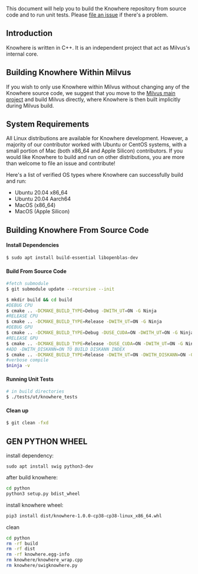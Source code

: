 This document will help you to build the Knowhere repository from source code and to run unit tests. Please [file an issue](https://github.com/milvus-io/knowhere/issues/new) if there's a problem.

## Introduction

Knowhere is written in C++. It is an independent project that act as Milvus's internal core.

## Building Knowhere Within Milvus

If you wish to only use Knowhere within Milvus without changing any of the Knowhere source code, we suggest that you move to the [Milvus main project](https://github.com/milvus-io/milvus) and build Milvus directly, where Knowhere is then built implicitly during Milvus build.

## System Requirements

All Linux distributions are available for Knowhere development. However, a majority of our contributor worked with Ubuntu or CentOS systems, with a small portion of Mac (both x86_64 and Apple Silicon) contributors. If you would like Knowhere to build and run on other distributions, you are more than welcome to file an issue and contribute!

Here's a list of verified OS types where Knowhere can successfully build and run:

- Ubuntu 20.04 x86_64
- Ubuntu 20.04 Aarch64
- MacOS (x86_64)
- MacOS (Apple Silicon)

## Building Knowhere From Source Code

#### Install Dependencies

```bash
$ sudo apt install build-essential libopenblas-dev
```

#### Build From Source Code

```bash
#fetch submodule
$ git submodule update --recursive --init

$ mkdir build && cd build
#DEBUG CPU
$ cmake .. -DCMAKE_BUILD_TYPE=Debug -DWITH_UT=ON -G Ninja
#RELEASE CPU
$ cmake .. -DCMAKE_BUILD_TYPE=Release -DWITH_UT=ON -G Ninja
#DEBUG GPU
$ cmake .. -DCMAKE_BUILD_TYPE=Debug -DUSE_CUDA=ON -DWITH_UT=ON -G Ninja
#RELEASE GPU
$ cmake .. -DCMAKE_BUILD_TYPE=Release -DUSE_CUDA=ON -DWITH_UT=ON -G Ninja
#ADD -DWITH_DISKANN=ON TO BUILD DISKANN INDEX
$ cmake .. -DCMAKE_BUILD_TYPE=Release -DWITH_UT=ON -DWITH_DISKANN=ON -G Ninja
#verbose compile
$ninja -v
```

#### Running Unit Tests

```bash
# in build directories
$ ./tests/ut/knowhere_tests
```

#### Clean up

```bash
$ git clean -fxd
```

## GEN PYTHON WHEEL

install dependency:

```
sudo apt install swig python3-dev
```

after build knowhere:

```bash
cd python
python3 setup.py bdist_wheel
```

install knowhere wheel:

```bash
pip3 install dist/knowhere-1.0.0-cp38-cp38-linux_x86_64.whl
```

clean

```bash
cd python
rm -rf build
rm -rf dist
rm -rf knowhere.egg-info
rm knowhere/knowhere_wrap.cpp
rm knowhere/swigknowhere.py
```
